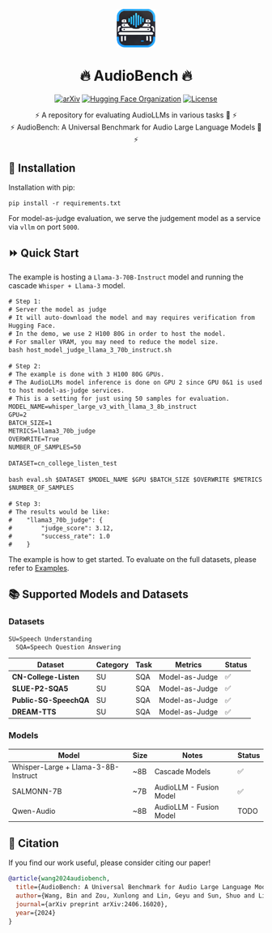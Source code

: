 <p align="center">
  <img src="assets/logo.png" alt="Prometheus-Logo" style="width: 15%; display: block; margin: auto;">
</p>

<h1 align="center">🔥 AudioBench 🔥</h1>



<p align="center">
  <a href="https://arxiv.org/abs/2406.16020"><img src="https://img.shields.io/badge/arXiv-2406.16020-b31b1b.svg" alt="arXiv"></a>
  <a href="AudioLLMs"><img src="https://img.shields.io/badge/Hugging%20Face-Organization-ff9d00" alt="Hugging Face Organization"></a>
  <a href="https://huggingface.co/spaces/AudioLLMs/AudioBench-Leaderboard"><img src="https://img.shields.io/badge/AudioBench-Leaderboard-g41b1b.svg" alt="License"></a>
</p>

<p align="center">
  ⚡ A repository for evaluating AudioLLMs in various tasks 🚀 ⚡ <br>
  ⚡ AudioBench: A Universal Benchmark for Audio Large Language Models 🚀 ⚡ <br>
</p>



## 🔧 Installation

Installation with pip:
```shell
pip install -r requirements.txt
```
For model-as-judge evaluation, we serve the judgement model as a service via `vllm` on port `5000`.


## ⏩ Quick Start

The example is hosting a `Llama-3-70B-Instruct` model and running the cascade `Whisper + Llama-3` model.
```shell
# Step 1:
# Server the model as judge
# It will auto-download the model and may requires verification from Hugging Face.
# In the demo, we use 2 H100 80G in order to host the model.
# For smaller VRAM, you may need to reduce the model size.
bash host_model_judge_llama_3_70b_instruct.sh

# Step 2:
# The example is done with 3 H100 80G GPUs.
# The AudioLLMs model inference is done on GPU 2 since GPU 0&1 is used to host model-as-judge services.
# This is a setting for just using 50 samples for evaluation.
MODEL_NAME=whisper_large_v3_with_llama_3_8b_instruct
GPU=2
BATCH_SIZE=1
METRICS=llama3_70b_judge
OVERWRITE=True
NUMBER_OF_SAMPLES=50

DATASET=cn_college_listen_test

bash eval.sh $DATASET $MODEL_NAME $GPU $BATCH_SIZE $OVERWRITE $METRICS $NUMBER_OF_SAMPLES

# Step 3:
# The results would be like:
#    "llama3_70b_judge": {
#        "judge_score": 3.12,
#        "success_rate": 1.0
#    }

```
The example is how to get started. To evaluate on the full datasets, please refer to [Examples](./examples/).


## 📚 Supported Models and Datasets

### Datasets
```
SU=Speech Understanding
  SQA=Speech Question Answering
```

|Dataset|Category|Task|Metrics|Status|
|---|---|---|---|---|
|**CN-College-Listen**|SU|SQA|Model-as-Judge|✅︎|
|**SLUE-P2-SQA5**|SU|SQA|Model-as-Judge|✅︎|
|**Public-SG-SpeechQA**|SU|SQA|Model-as-Judge|✅︎|
|**DREAM-TTS**|SU|SQA|Model-as-Judge|✅︎|


### Models
|Model|Size|Notes|Status|
|---|---|---|---|
|Whisper-Large + Llama-3-8B-Instruct|~8B|Cascade Models|✅︎|
|SALMONN-7B|~7B|AudioLLM - Fusion Model|✅︎|
|Qwen-Audio|~8B|AudioLLM - Fusion Model|TODO|


## 📖 Citation
If you find our work useful, please consider citing our paper!
```bibtex
@article{wang2024audiobench,
  title={AudioBench: A Universal Benchmark for Audio Large Language Models},
  author={Wang, Bin and Zou, Xunlong and Lin, Geyu and Sun, Shuo and Liu, Zhuohan and Zhang, Wenyu and Liu, Zhengyuan and Aw, AiTi and Chen, Nancy F},
  journal={arXiv preprint arXiv:2406.16020},
  year={2024}
}
```


